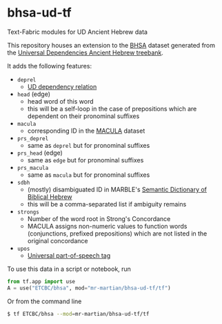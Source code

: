 # bhsa-ud-tf
Text-Fabric modules for UD Ancient Hebrew data

This repository houses an extension to the [BHSA](https://github.com/etcbc/bhsa) dataset generated from the [Universal Dependencies Ancient Hebrew treebank](https://github.com/UniversalDependencies/UD_Ancient_Hebrew-PTNK/).

It adds the following features:
- `deprel`
  - [UD dependency relation](https://universaldependencies.org/u/dep/)
- `head` (edge)
  - head word of this word
  - this will be a self-loop in the case of prepositions which are dependent on their pronominal suffixes
- `macula`
  - corresponding ID in the [MACULA](https://github.com/Clear-Bible/macula-hebrew/) dataset
- `prs_deprel`
  - same as `deprel` but for pronominal suffixes
- `prs_head` (edge)
  - same as `edge` but for pronominal suffixes
- `prs_macula`
  - same as `macula` but for pronominal suffixes
- `sdbh`
  - (mostly) disambiguated ID in MARBLE's [Semantic Dictionary of Biblical Hebrew](https://marble.bible/dictionary)
  - this will be a comma-separated list if ambiguity remains
- `strongs`
  - Number of the word root in Strong's Concordance
  - MACULA assigns non-numeric values to function words (conjunctions, prefixed prepositions) which are not listed in the original concordance
- `upos`
  - [Universal part-of-speech tag](https://universaldependencies.org/u/pos/)

To use this data in a script or notebook, run

```python
from tf.app import use
A = use("ETCBC/bhsa", mod="mr-martian/bhsa-ud-tf/tf")
```

Or from the command line

```bash
$ tf ETCBC/bhsa --mod=mr-martian/bhsa-ud-tf/tf
```
